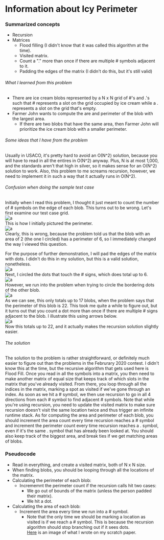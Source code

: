# Information about Icy Perimeter
### Summarized concepts
  - Recursion
  - Matrices
      - Flood filling (I didn't know that it was called this algorithm at the time).
      - Visited matrix.
      - Count a "." more than once if there are multiple # symbols adjacent to it.
      - Padding the edges of the matrix (I didn't do this, but it's still valid)

###### What I learned from this problem
  - There are ice cream blobs represented by a N x N grid of #'s and .'s such that # represents a slot on the grid occupied by ice cream while a . represents a slot on the grid that's empty.  
  - Farmer John wants to compute the are and perimeter of the blob with the largest area.
      - If there are two blobs that have the same area, then Farmer John will prioritize the ice cream blob with a smaller perimeter.

###### Some ideas that I have from the problem
Usually in USACO, it's pretty hard to avoid an O(N^2) solution, because you will have to read in all the entires in O(N^2) anyway. Plus, N is at most 1,000, and the standards aren't that high in silver, so it makes sense for an O(N^2) solution to work. Also, this problem to me screams recursion, however, we need to implement it in such a way that it actually runs in O(N^2).

###### Confusion when doing the sample test case
Initially when I read this problem, I thought it just meant to count the number of # symbols on the edge of each blob. This turns out to be wrong. Let's first examine our test case grid.  
![a](https://github.com/TurtleCamera/USACO-TurtleCamera/blob/main/CSE%20199%20Workspace/images/Ice_Perimeter_2.png)  
This is how I initially pictured the perimeter.  
![a](https://github.com/TurtleCamera/USACO-TurtleCamera/blob/main/CSE%20199%20Workspace/images/Ice_Perimeter_7.png)  
Clearly, this is wrong, because the problem told us that the blob with an area of 2 (the one I circled) has a perimeter of 6, so I immediately changed the way I viewed this question.  

For the purpose of further demonstration, I will pad the edges of the matrix with dots. I didn't do this in my solution, but this is a valid solution, nonetheless.  
![a](https://github.com/TurtleCamera/USACO-TurtleCamera/blob/main/CSE%20199%20Workspace/images/Ice_Perimeter_3.png)  
Next, I circled the dots that touch the # signs, which does total up to 6.  
![a](https://github.com/TurtleCamera/USACO-TurtleCamera/blob/main/CSE%20199%20Workspace/images/Ice_Perimeter_4.png)  
However, we run into the problem when trying to circle the bordering dots of the other blob.  
![a](https://github.com/TurtleCamera/USACO-TurtleCamera/blob/main/CSE%20199%20Workspace/images/Ice_Perimeter_8.png)  
As we can see, this only totals up to 17 blobs, when the problem says that the perimeter of this blob is 22. This took me quite a while to figure out, but it turns out that you count a dot more than once if there are multiple # signs adjacent to the blob. I illustrate this using arrows below.  
![a](https://github.com/TurtleCamera/USACO-TurtleCamera/blob/main/CSE%20199%20Workspace/images/Ice_Perimeter_6.png)  
Now this totals up to 22, and it actually makes the recursion solution slightly easier.  

###### The solution
The solution to the problem is rather straightforward, or definitely much easier to figure out than the problems in the Februrary 2020 contest. I didn't know this at the time, but the recursive algorithm that gets used here is Flood Fill. Once you read in all the symbols into a matrix, you then need to make another matrix of equal size that keeps track of which slots in the matrix that you've already visited. From there, you loop through all the indices in the matrix, marking a spot as visited if we've gone through an index. As soon as we hit a # symbol, we then use recursion to go in all 4 directions from each # symbol to find adjacent # symbols. Note that while you're using recursion, you need to update the visited matrix to make sure recursion doesn't visit the same location twice and thus trigger an infinite runtime stack. As for computing the area and perimeter of each blob, you should increment the area count every time recursion reaches a # symbol and increment the perimeter count every time recursion reaches a . symbol, even if it's the same . symbol that has already been looked at. You should also keep track of the biggest area, and break ties if we get matching areas of blobs.

### Pseudocode
- Read in everything, and create a visited matrix, both of N x N size.
- When finding blobs, you should be looping through all the locations of the matrix.
- Calculating the perimeter of each blob:
    - Incrememnt the perimeter count if the recursion calls hit two cases:
        - We go out of bounds of the matrix (unless the person padded their matrix).
        - We hit a dot.
- Calculating the area of each blob:
    - Increment the area every time we run into a # symbol.
        - Note that the only time we should be marking a location as visited is if we reach a # symbol. This is because the recursion algorithm should stop branching out if it sees dots.  
[Here](https://github.com/TurtleCamera/USACO-TurtleCamera/blob/main/CSE%20199%20Workspace/images/Ice_Perimeter.jpg) is an image of what I wrote on my scratch paper.
